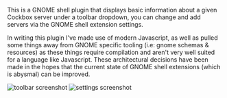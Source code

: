 This is a GNOME shell plugin that displays basic information about a given Cockbox server under a toolbar dropdown, you can change and add servers via the GNOME shell extension settings.

In writing this plugin I've made use of modern Javascript, as well as pulled some things away from GNOME specific tooling (i.e: gnome schemas & resources) as these things require compilation and aren't very well suited for a language like Javascript. These architectural decisions have been made in the hopes that the current state of GNOME shell extensions (which is abysmal) can be improved.

![toolbar screenshot](https://i.imgur.com/BNWBgBS.png)
![settings screenshot](https://i.imgur.com/7mPxzSK.png)
